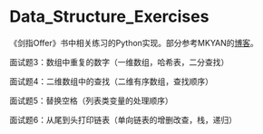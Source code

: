 # Data_Structure_Exercises

《剑指Offer》书中相关练习的Python实现。部分参考MKYAN的[博客](https://www.cnblogs.com/yanmk/p/9130681.html)。

面试题3：数组中重复的数字（一维数组，哈希表，二分查找）

面试题4：二维数组中的查找（二维有序数组，查找顺序）

面试题5：替换空格（列表类变量的处理顺序）

面试题6：从尾到头打印链表（单向链表的增删改查，栈，递归）